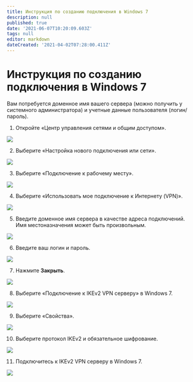 ```yaml
---
title: Инструкция по созданию подключения в Windows 7
description: null
published: true
date: '2021-06-07T10:20:09.603Z'
tags: null
editor: markdown
dateCreated: '2021-04-02T07:28:00.411Z'
---
```


# Инструкция по созданию подключения в Windows 7

Вам потребуется доменное имя вашего сервера \(можно получить у системного администратора\) и учетные данные пользователя \(логин/пароль\).

1. Откройте «Центр управления сетями и общим доступом».

![](../../../../.gitbook/assets/windows7-ikev2vpn-ru-1%20%282%29%20%282%29%20%282%29%20%282%29%20%282%29%20%282%29%20%282%29%20%282%29%20%282%29.png)

2. Выберите «Настройка нового подключения или сети».

![](../../../../.gitbook/assets/windows7-ikev2vpn-ru-2%20%281%29%20%282%29%20%282%29%20%282%29%20%282%29%20%282%29%20%282%29%20%282%29%20%283%29%20%282%29.png)

3. Выберите «Подключение к рабочему месту».

![](../../../../.gitbook/assets/windows7-ikev2vpn-ru-3.png)

4. Выберите «Использовать мое подключение к Интернету \(VPN\)».

![](../../../../.gitbook/assets/windows7-ikev2vpn-ru-4%20%281%29%20%282%29%20%282%29%20%282%29%20%282%29%20%282%29%20%282%29%20%282%29%20%283%29.png)

5. Введите доменное имя сервера в качестве адреса подключений. Имя местоназначения может быть произвольным.

![](../../../../.gitbook/assets/windows7-ikev2vpn-ru-5%20%281%29%20%282%29%20%282%29%20%281%29.png)

6. Введите ваш логин и пароль.

![](../../../../.gitbook/assets/windows7-ikev2vpn-ru-6%20%281%29%20%282%29%20%282%29%20%282%29%20%282%29%20%282%29%20%282%29%20%282%29%20%283%29%20%281%29.png)

7. Нажмите **Закрыть**.

![](../../../../.gitbook/assets/windows7-ikev2vpn-ru-7%20%282%29%20%282%29%20%282%29%20%282%29%20%282%29%20%282%29%20%282%29%20%282%29%20%282%29.png)

8. Выберите «Подключение к IKEv2 VPN серверу» в Windows 7.

![](../../../../.gitbook/assets/windows7-ikev2vpn-ru-8.png)

9. Выберите «Свойства».

![](../../../../.gitbook/assets/windows7-ikev2vpn-ru-9%20%282%29%20%282%29%20%282%29%20%282%29%20%282%29%20%282%29%20%282%29%20%282%29%20%282%29.png)

10. Выберите протокол IKEv2 и обязательное шифрование.

![](../../../../.gitbook/assets/17072215.png)

11. Подключитесь к IKEv2 VPN серверу в Windows 7.

![](../../../../.gitbook/assets/17072216.png)

